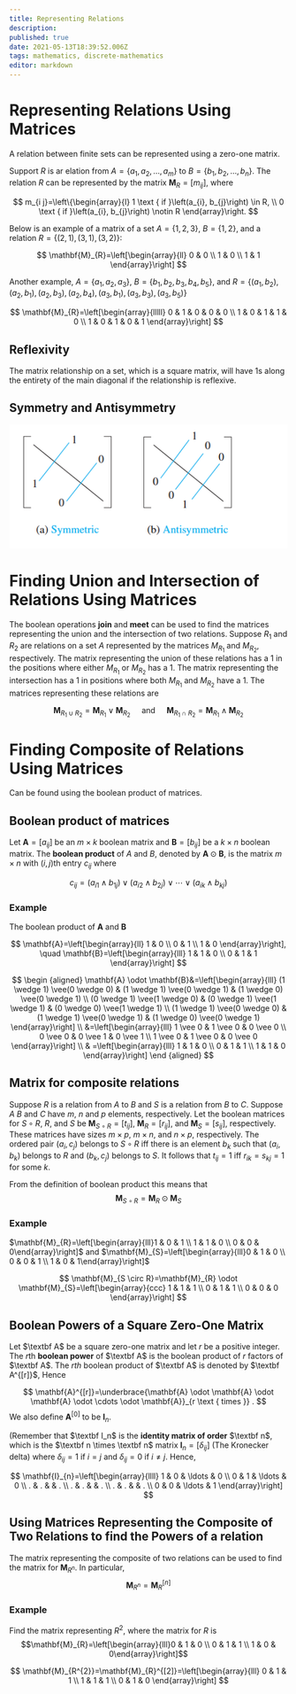 ```yaml
---
title: Representing Relations
description: 
published: true
date: 2021-05-13T18:39:52.006Z
tags: mathematics, discrete-mathematics
editor: markdown
---
```


# Representing Relations Using Matrices
A relation between finite sets can be represented using a zero-one matrix.

Support $R$ is ar elation from $A=\left\{a_{1}, a_{2}, \ldots, a_{m}\right\}$ to $B=\left\{b_{1}, b_{2}, \ldots, b_{n}\right\}$. The relation $R$ can be represented by the matrix $\mathbf{M}_{R}=\left[m_{i j}\right]$, where 

$$
m_{i j}=\left\{\begin{array}{l}
1 \text { if }\left(a_{i}, b_{j}\right) \in R, \\
0 \text { if }\left(a_{i}, b_{j}\right) \notin R
\end{array}\right.
$$

Below is an example of a matrix of a set $A=\{1,2,3\}$, $B=\{1,2\}$, and a relation $R=\{(2,1),(3,1),(3,2)\}$:

$$
\mathbf{M}_{R}=\left[\begin{array}{ll}
0 & 0 \\
1 & 0 \\
1 & 1
\end{array}\right]
$$

Another example, $A=\left\{a_{1}, a_{2}, a_{3}\right\}$, $B=\left\{b_{1}, b_{2}, b_{3}, b_{4}, b_{5}\right\}$, and $R=\left\{\left(a_{1}, b_{2}\right),\left(a_{2}, b_{1}\right),\left(a_{2}, b_{3}\right),\left(a_{2}, b_{4}\right),\left(a_{3}, b_{1}\right),\left(a_{3}, b_{3}\right),\left(a_{3}, b_{5}\right)\right\}$

$$
\mathbf{M}_{R}=\left[\begin{array}{lllll}
0 & 1 & 0 & 0 & 0 \\
1 & 0 & 1 & 1 & 0 \\
1 & 0 & 1 & 0 & 1
\end{array}\right]
$$

## Reflexivity
The matrix relationship on a set, which is a square matrix, will have $1$s along the entirety of the main diagonal if the relationship is reflexive.

## Symmetry and Antisymmetry
![symmetry_antisymmetry.png](/symmetry_antisymmetry.png)

# Finding Union and Intersection of Relations Using Matrices
The boolean operations **join** and **meet** can be used to find the matrices representing the union and the intersection of two relations. Suppose $R_1$ and $R_2$ are relations on a set $A$ represented by the matrices $M_{R_1}$ and $M_{R_2}$, respectively. The matrix representing the union of these relations has a $1$ in the positions where either $M_{R_1}$ or $M_{R_2}$ has a $1$. The matrix representing the intersection has a $1$ in positions where both $M_{R_1}$ and $M_{R_2}$ have a $1$. The matrices representing these relations are 

$$
\mathbf{M}_{R_{1} \cup R_{2}}=\mathbf{M}_{R_{1}} \vee \mathbf{M}_{R_{2}} \quad \text { and } \quad \mathbf{M}_{R_{1} \cap R_{2}}=\mathbf{M}_{R_{1}} \wedge \mathbf{M}_{R_{2}}
$$

# Finding Composite of Relations Using Matrices
Can be found using the boolean product of matrices. 

## Boolean product of matrices
Let $\mathbf{A}=\left[a_{i j}\right]$ be an $m \times k$ boolean matrix and $\mathbf{B}=\left[b_{i j}\right]$ be a $k \times n$ boolean matrix. The **boolean product** of $A$ and $B$, denoted by  $\mathbf{A} \odot \mathbf{B}$, is the matrix $m \times n$ with $(i, j)$th entry $c_{ij}$ where 

$$
c_{i j}=\left(a_{i 1} \wedge b_{1 j}\right) \vee\left(a_{i 2} \wedge b_{2 j}\right) \vee \cdots \vee\left(a_{i k} \wedge b_{k j}\right)
$$

### Example
The boolean product of $\textbf {A}$ and $\textbf {B}$

$$
\mathbf{A}=\left[\begin{array}{ll}
1 & 0 \\
0 & 1 \\
1 & 0
\end{array}\right], \quad \mathbf{B}=\left[\begin{array}{lll}
1 & 1 & 0 \\
0 & 1 & 1
\end{array}\right]
$$



$$
\begin {aligned}
\mathbf{A} \odot \mathbf{B}&=\left[\begin{array}{lll}
(1 \wedge 1) \vee(0 \wedge 0) & (1 \wedge 1) \vee(0 \wedge 1) & (1 \wedge 0) \vee(0 \wedge 1) \\
(0 \wedge 1) \vee(1 \wedge 0) & (0 \wedge 1) \vee(1 \wedge 1) & (0 \wedge 0) \vee(1 \wedge 1) \\
(1 \wedge 1) \vee(0 \wedge 0) & (1 \wedge 1) \vee(0 \wedge 1) & (1 \wedge 0) \vee(0 \wedge 1)
\end{array}\right] \\
&=\left[\begin{array}{lll}
1 \vee 0 & 1 \vee 0 & 0 \vee 0 \\
0 \vee 0 & 0 \vee 1 & 0 \vee 1 \\
1 \vee 0 & 1 \vee 0 & 0 \vee 0
\end{array}\right] \\
& =\left[\begin{array}{lll}
1 & 1 & 0 \\
0 & 1 & 1 \\
1 & 1 & 0
\end{array}\right]
\end {aligned}
$$


## Matrix for composite relations
Suppose $R$ is a relation from $A$ to $B$ and $S$ is a relation from $B$ to $C$. Suppose $A$ $B$ and $C$ have $m$, $n$ and $p$ elements, respectively. Let the boolean matrices for $S \circ R$, $R$, and $S$ be $\mathbf{M}_{S \circ R}=\left[t_{i j}\right]$, $\mathbf{M}_{R}=\left[r_{i j}\right]$, and $\mathbf{M}_{S}=\left[s_{i j}\right]$, respectively. These matrices have sizes $m \times p$, $m \times n$, and $n \times p$, respectively. The ordered pair $\left(a_{i}, c_{j}\right)$ belongs to $S \circ R$ iff there is an element $b_k$ such that $\left(a_{i}, b_{k}\right)$ belongs to $R$ and $\left(b_{k}, c_{j}\right)$ belongs to $S$. It follows that $t_{ij}=1$ iff $r_{i k}=s_{k j}=1$ for some $k$.

From the definition of boolean product this means that 
$$
\mathbf{M}_{S \circ R}=\mathbf{M}_{R} \odot \mathbf{M}_{S}
$$


### Example

$\mathbf{M}_{R}=\left[\begin{array}{lll}1 & 0 & 1 \\ 1 & 1 & 0 \\ 0 & 0 & 0\end{array}\right]$ and $\mathbf{M}_{S}=\left[\begin{array}{lll}0 & 1 & 0 \\ 0 & 0 & 1 \\ 1 & 0 & 1\end{array}\right]$

$$
\mathbf{M}_{S \circ R}=\mathbf{M}_{R} \odot \mathbf{M}_{S}=\left[\begin{array}{ccc}
1 & 1 & 1 \\
0 & 1 & 1 \\
0 & 0 & 0
\end{array}\right]
$$

## Boolean Powers of a Square Zero-One Matrix
Let $\textbf A$ be a square zero-one matrix and let $r$ be a positive integer. The $r$th **boolean power** of $\textbf A$ is the boolean product of $r$ factors of $\textbf A$. The $rth$ boolean product of $\textbf A$ is denoted by $\textbf A^{[r]}$, Hence

$$
\mathbf{A}^{[r]}=\underbrace{\mathbf{A} \odot \mathbf{A} \odot \mathbf{A} \odot \cdots \odot \mathbf{A}}_{r \text { times }} .
$$
We also define $\mathbf{A}^{[0]}$ to be $\mathbf{I}_{n}$.

(Remember that $\textbf I_n$ is the **identity matrix of order** $\textbf n$, which is the $\textbf n \times \textbf n$ matrix $\mathbf{I}_{n}=\left[\delta_{i j}\right]$ (The Kronecker delta) where $\delta_{i j}=1$ if $i=j$ and $\delta_{i j}=0$ if $i \ne j$. Hence,

$$
\mathbf{I}_{n}=\left[\begin{array}{llll}
1 & 0 & \ldots & 0 \\
0 & 1 & \ldots & 0 \\
. & . & & . \\
. & . & & . \\
. & . & & . \\
0 & 0 & \ldots & 1
\end{array}\right]
$$

## Using Matrices Representing the Composite of Two Relations to find the Powers of a relation

The matrix representing the composite of two relations can be used to find the matrix for $\mathbf{M}_{R^{n}}$. In particular, 
$$
\mathbf{M}_{R^{n}}=\mathbf{M}_{R}^{[n]}
$$

### Example
Find the matrix representing $R^2$, where the matrix for $R$ is 
$$\mathbf{M}_{R}=\left[\begin{array}{lll}0 & 1 & 0 \\ 0 & 1 & 1 \\ 1 & 0 & 0\end{array}\right]$$

$$
\mathbf{M}_{R^{2}}=\mathbf{M}_{R}^{[2]}=\left[\begin{array}{lll}
0 & 1 & 1 \\
1 & 1 & 1 \\
0 & 1 & 0
\end{array}\right]
$$